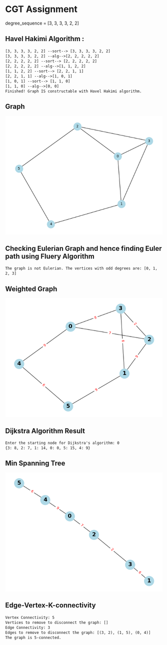 # CGT Assignment

 degree_sequence = [3, 3, 3, 3, 2, 2]

## Havel Hakimi Algorithm : 
 ```
[3, 3, 3, 3, 2, 2] --sort--> [3, 3, 3, 3, 2, 2]
[3, 3, 3, 3, 2, 2] --alg-->[2, 2, 2, 2, 2]
[2, 2, 2, 2, 2] --sort--> [2, 2, 2, 2, 2]
[2, 2, 2, 2, 2] --alg-->[1, 1, 2, 2]
[1, 1, 2, 2] --sort--> [2, 2, 1, 1]
[2, 2, 1, 1] --alg-->[1, 0, 1]
[1, 0, 1] --sort--> [1, 1, 0]
[1, 1, 0] --alg-->[0, 0]
Finished! Graph IS constructable with Havel Hakimi algorithm.
```
## Graph 
![Graph Drawing](graph.png)

## Checking Eulerian Graph and hence finding Euler path using Fluery Algorithm

```
The graph is not Eulerian. The vertices with odd degrees are: [0, 1, 2, 3]
``` 
## Weighted Graph 
![Weighted Graph](weighted.png)

## Dijkstra Algorithm Result
```
Enter the starting node for Dijkstra's algorithm: 0
{3: 8, 2: 7, 1: 14, 0: 0, 5: 15, 4: 9}
```

## Min Spanning Tree
![Min spanning Tree Diagram](min_spanning.png)


## Edge-Vertex-K-connectivity
```
Vertex Connectivity: 5
Vertices to remove to disconnect the graph: []
Edge Connectivity: 3
Edges to remove to disconnect the graph: [(3, 2), (1, 5), (0, 4)]
The graph is 5-connected.
```